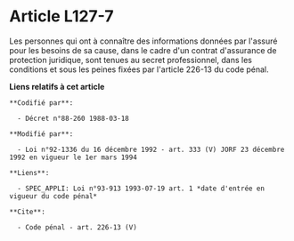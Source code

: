 # Article L127-7

Les personnes qui ont à connaître des informations données par l'assuré pour les besoins de sa cause, dans le cadre d'un
contrat d'assurance de protection juridique, sont tenues au secret professionnel, dans les conditions et sous les peines
fixées par l'article 226-13 du code pénal.

**Liens relatifs à cet article**

	**Codifié par**:

	  - Décret n°88-260 1988-03-18

	**Modifié par**:

	  - Loi n°92-1336 du 16 décembre 1992 - art. 333 (V) JORF 23 décembre 1992 en vigueur le 1er mars 1994

	**Liens**:

	  - SPEC_APPLI: Loi n°93-913 1993-07-19 art. 1 *date d'entrée en vigueur du code pénal*

	**Cite**:

	  - Code pénal - art. 226-13 (V)
